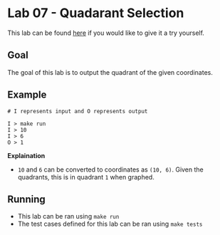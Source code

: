 # Lab 07 - Quadarant Selection

This lab can be found [here](https://open.kattis.com/problems/quadrant) if you would like to give it a try yourself.

## Goal

The goal of this lab is to output the quadrant of the given coordinates.

## Example

```
# I represents input and O represents output

I > make run
I > 10
I > 6
O > 1
```

**Explaination**
- `10` and `6` can be converted to coordinates as `(10, 6)`. Given the quadrants, this is in quadrant `1` when graphed.

## Running

- This lab can be ran using `make run`
- The test cases defined for this lab can be ran using `make tests`